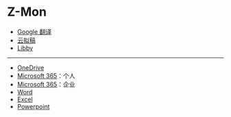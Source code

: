 # Z-Mon

- [Google 翻译](https://translate.google.com/?hl=zh-CN&sl=auto&tl=zh-CN&op=images)
- [云拟稿](https://www.jianguoyun.com/#/sandbox/1a2dfd1/3f43826f6f2e99c5/%2F/)
- [Libby](https://libbyapp.com/shelf)

---

- [OneDrive](https://onedrive.live.com/)
- [Microsoft 365](https://www.office.com/?auth=1)：个人
- [Microsoft 365](https://www.office.com/?auth=2)：企业
- [Word](https://www.office.com/launch/word?auth=1)
- [Excel](https://www.office.com/launch/excel?auth=1)
- [Powerpoint](https://www.office.com/launch/powerpoint?auth=1)
